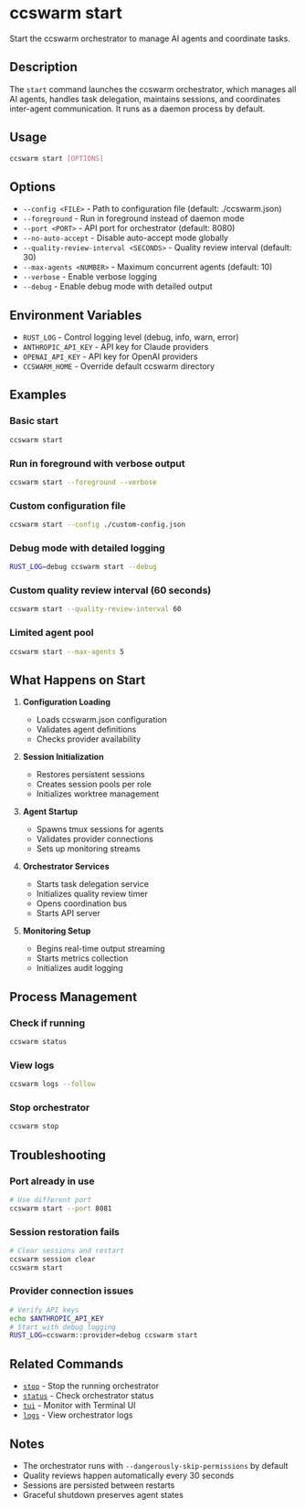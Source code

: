 # ccswarm start

Start the ccswarm orchestrator to manage AI agents and coordinate tasks.

## Description

The `start` command launches the ccswarm orchestrator, which manages all AI agents, handles task delegation, maintains sessions, and coordinates inter-agent communication. It runs as a daemon process by default.

## Usage

```bash
ccswarm start [OPTIONS]
```

## Options

- `--config <FILE>` - Path to configuration file (default: ./ccswarm.json)
- `--foreground` - Run in foreground instead of daemon mode
- `--port <PORT>` - API port for orchestrator (default: 8080)
- `--no-auto-accept` - Disable auto-accept mode globally
- `--quality-review-interval <SECONDS>` - Quality review interval (default: 30)
- `--max-agents <NUMBER>` - Maximum concurrent agents (default: 10)
- `--verbose` - Enable verbose logging
- `--debug` - Enable debug mode with detailed output

## Environment Variables

- `RUST_LOG` - Control logging level (debug, info, warn, error)
- `ANTHROPIC_API_KEY` - API key for Claude providers
- `OPENAI_API_KEY` - API key for OpenAI providers
- `CCSWARM_HOME` - Override default ccswarm directory

## Examples

### Basic start
```bash
ccswarm start
```

### Run in foreground with verbose output
```bash
ccswarm start --foreground --verbose
```

### Custom configuration file
```bash
ccswarm start --config ./custom-config.json
```

### Debug mode with detailed logging
```bash
RUST_LOG=debug ccswarm start --debug
```

### Custom quality review interval (60 seconds)
```bash
ccswarm start --quality-review-interval 60
```

### Limited agent pool
```bash
ccswarm start --max-agents 5
```

## What Happens on Start

1. **Configuration Loading**
   - Loads ccswarm.json configuration
   - Validates agent definitions
   - Checks provider availability

2. **Session Initialization**
   - Restores persistent sessions
   - Creates session pools per role
   - Initializes worktree management

3. **Agent Startup**
   - Spawns tmux sessions for agents
   - Validates provider connections
   - Sets up monitoring streams

4. **Orchestrator Services**
   - Starts task delegation service
   - Initializes quality review timer
   - Opens coordination bus
   - Starts API server

5. **Monitoring Setup**
   - Begins real-time output streaming
   - Starts metrics collection
   - Initializes audit logging

## Process Management

### Check if running
```bash
ccswarm status
```

### View logs
```bash
ccswarm logs --follow
```

### Stop orchestrator
```bash
ccswarm stop
```

## Troubleshooting

### Port already in use
```bash
# Use different port
ccswarm start --port 8081
```

### Session restoration fails
```bash
# Clear sessions and restart
ccswarm session clear
ccswarm start
```

### Provider connection issues
```bash
# Verify API keys
echo $ANTHROPIC_API_KEY
# Start with debug logging
RUST_LOG=ccswarm::provider=debug ccswarm start
```

## Related Commands

- [`stop`](stop.md) - Stop the running orchestrator
- [`status`](status.md) - Check orchestrator status
- [`tui`](tui.md) - Monitor with Terminal UI
- [`logs`](logs.md) - View orchestrator logs

## Notes

- The orchestrator runs with `--dangerously-skip-permissions` by default
- Quality reviews happen automatically every 30 seconds
- Sessions are persisted between restarts
- Graceful shutdown preserves agent states